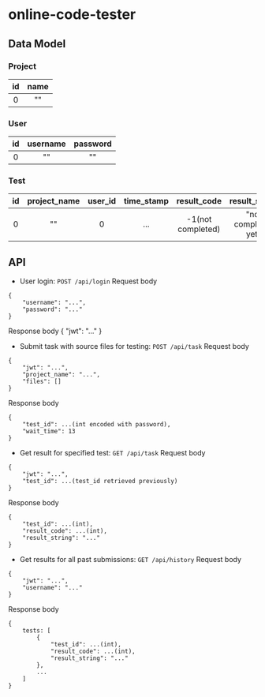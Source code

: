 # online-code-tester

## Data Model
### Project

|id     |name   |
| :---: | :---: |
|0      |""     |

### User

|id     |username|password|
| :---: | :----: | :----: |
|0      |""      |""      |

### Test

|id     |project_name|user_id|time_stamp|result_code      |result_string      |
| :---: | :--------: | :---: | :------: | :-------------: | :---------------: | 
|0      |""          |0      |...       |-1(not completed)|"not completed yet"|

## API
* User login: `POST /api/login`
Request body
```
{
    "username": "...",
    "password": "..."
}
```
Response body
{
    "jwt": "..."
}

* Submit task with source files for testing: `POST /api/task`
Request body
```
{
    "jwt": "...",
    "project_name": "...",
    "files": []
}
```
Response body
```
{
    "test_id": ...(int encoded with password),
    "wait_time": 13
}
```

* Get result for specified test: `GET /api/task`
Request body
```
{
    "jwt": "...",
    "test_id": ...(test_id retrieved previously)
}
```
Response body
```
{
    "test_id": ...(int),
    "result_code": ...(int),
    "result_string": "..."
}
```

* Get results for all past submissions: `GET /api/history`
Request body
```
{
    "jwt": "...",
    "username": "..."
}
```
Response body
```
{
    tests: [
        {
            "test_id": ...(int),
            "result_code": ...(int),
            "result_string": "..."
        },
        ...
    ]
}
```